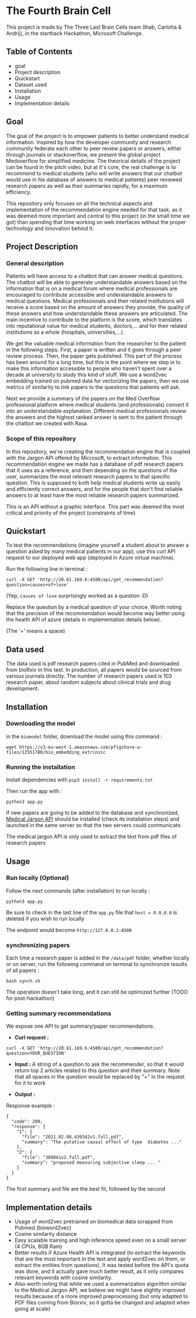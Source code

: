 # The Fourth Brain Cell

This project is made by The Three Last Brain Cells team (Ihab, Carlotta & Andrij), in the starthack Hackathon, Microsoft Challenge.

## Table of Contents

- goal
- Project description
- Quickstart
- Dataset used
- Installation
- Usage
- Implementation details

## Goal

The goal of the project is to empower patients to better understand medical information. Inspired by how the developer community and research community federate each other to peer review papers or answers, either through journals or stackoverflow, we present the global project Medoverflow for simplified medicine. The theorical details of the project can be found in the pitch video, but at it's core, the real challenge is to recommend to medical students (who will write answers that our chatbot would use in his database of answers to medical patients) peer reviewed research papers as well as their summaries rapidly, for a maximum efficiency.

This repository only focuses on all the technical aspects and implementation of the recommendation engine needed for that task, as it was deemed more important and central to this project (in the small time we got) than spending that time working on web interfaces without the proper technology and innovation behind it.

## Project Description

### General description

Patients will have access to a chatbot that can answer medical questions. The chatbot will be able to generate understandable answers based on the information that is on a medical forum where medical professionals are encouraged to contribute accessible and understandable answers to medical questions. Medical professionals and their related institutions will receive a score based on the amount of answers they provide, the quality of these answers and how understandable these answers are articulated.
The main incentive to contribute to the platform is the score, which translates into reputational value for medical students, doctors,... and for their related institutions as a whole (hospitals, universities,...).

We get the valuable medical information from the researcher to the patient in the following steps.
First, a paper is written and it goes through a peer review process. Then, the paper gets published. This part of the process has been around for a long time, but this is the point where we step in to make this information accessible to people who haven’t spent over a decade at university to study this kind of stuff.
We use a word2vec embedding trained on pubmed data for vectorizing the papers, then we use metrics of similarity to link papers to the questions that patients will ask.

Next we provide a summary of the papers on the Med Overflow professional platform where medical students (and professionals) convert it into an understandable explanation. Different medical professionals review the answers and the highest ranked answer is sent to the patient through the chatbot we created with Rasa.

### Scope of this repository

In this repository, we're creating the recommendation engine that is coupled with the Jargon API offered by Microsoft, to extract information. This recommendation engine we made has a database of pdf research papers that it uses as a reference, and then depending on the questions of the user, summarizes the most relevant research papers to that specific question. This is supposed to both help medical students write up easily and efficiently correct answers, and for the people that don't find reliable answers to at least have the most reliable research papers summarized.

This is an API without a graphic interface. This part was deemed the most critical and priority of the project (constraints of time)

## Quickstart

To test the recommendations (imagine yourself a student about to answer a question asked by many medical patients in our app), use this curl API request to our deployed web app (deployed in Azure virtual machine).

Run the following line in terminal :

```
curl -X GET 'http://20.61.169.6:4500/api/get_recommendation?question=causes+of+love'
```

(Yep, `causes of love` surprisingly worked as a question :D)

Replace the question by a medical question of your choice. Worth noting that the precision of the recommendation would become way better using the health API of azure (details in implementation details below).

(The '+' means a space)

## Data used

The data used is pdf research papers cited in PubMed and downloaded from bioRxiv in this test. In production, all papers would be sourced from various journals directly. The number of research papers used is 103 research paper, about random subjects about clinical trials and drug development.

## Installation

### Downloading the model

in the `biomodel` folder, download the model using this command :

```
wget https://s3-eu-west-1.amazonaws.com/pfigshare-u-files/12551780/bio_embedding_extrinsic
```

### Running the installation

Install dependencies with `pip3 install -r requirements.txt`

Then run the app with :

```
python3 app.py
```

If new papers are going to be added to the database and synchronized, [Medical Jargon API](https://github.com/whatchacallit/medjargonbuster-api) should be installed (check its installation steps) and launched in the same server so that the two servers could communicate.

The medical jargon API is only used to extract the text from pdf files of research papers

## Usage

### Run locally (Optional)

Follow the next commands (after installation) to run locally :

```
python3 app.py
```

Be sure to check in the last line of the `app.py` file that `host = 0.0.0.0` is deleted if you wish to run locally

The endpoint would become `http://127.0.0.1:4500`

### synchronizing papers

Each time a research paper is added in the `/data/pdf` folder, whether locally or on server, run the following command on terminal to synchronize results of all papers :

```
bash synch.sh
```

The operation doesn't take long, and it can still be optimized further (TODO for post-hackathon)


### Getting summary recommendations

We expose one API to get summary/paper recommendations.

- **Curl request :**

```
curl -X GET 'http://20.61.169.6:4500/api/get_recommendation?question=YOUR_QUESTION'
```

- **Input :** A string of a question to ask the recommender, so that it would return top 2 articles related to this question and their summary. Note that all spaces in the question would be replaced by "+" in the request for it to work

- **Output :**

Response example :

```
{
  "code": 200,
  "response": {
    "1": {
      "file": "2021.02.08.430342v1.full.pdf",
      "summary": "The putative causal effect of type  diabetes ..."
    },
    "2": {
      "file": "389841v2.full.pdf",
      "summary": "proposed measuring subjective sleep ... "
    }
  }
}
```

The first summary and file are the best fit, followed by the second
## Implementation details

- Usage of word2vec pretrained on biomedical data scrapped from Pubmed (bioword2vec)
- Cosine similarity distance
- Easy scalable training and high inference speed even on a small server (4 CPUs, 8GB Ram)
- Better results if Azure Health API is integrated (to extract the keywords that are the most important in the text and apply word2vec on them, or extract the entities from questions). It was tested before the API's quota was done, and it actually gave much better result, as it only compares relevant keywords with cosine similarity.
- Also worth noting that while we used a summarization algorithm similar to the Medical Jargon API, we believe we might have slightly improved results because of a more improved preprocessing (but only adapted to PDF files coming from Biorxiv, so it gotta be changed and adapted when going at scale)
